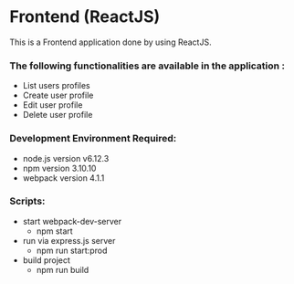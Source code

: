# Frontend (ReactJS)

This is a Frontend application done by using ReactJS. 

### The following functionalities are available in the application :
- List users profiles
- Create user profile
- Edit user profile
- Delete user profile

### Development Environment Required: 
- node.js version v6.12.3
- npm version 3.10.10
- webpack version 4.1.1

### Scripts:
- start webpack-dev-server
  - npm start
- run via express.js server
  - npm run start:prod
- build project
  - npm run build

